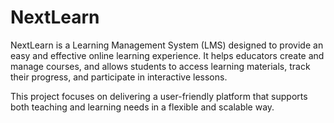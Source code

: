 # NextLearn

NextLearn is a Learning Management System (LMS) designed to provide an easy and effective online learning experience. It helps educators create and manage courses, and allows students to access learning materials, track their progress, and participate in interactive lessons.

This project focuses on delivering a user-friendly platform that supports both teaching and learning needs in a flexible and scalable way.
